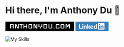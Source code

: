 # Hi there, I'm Anthony Du 👋

[<img src="./assets/anthonydu.com.png" height="30"/>](https://www.anthonydu.com)
[<img src="./assets/linkedin.png" height="30"/>](https://www.linkedin.com/in/antdu/)

![My Skills](https://skillicons.dev/icons?i=java,py,nextjs,ts,react,sass,cloudflare,bootstrap,jquery&theme=dark)

<!--
**anthonydu/anthonydu** is a ✨ _special_ ✨ repository because its `README.md` (this file) appears on your GitHub profile.

Here are some ideas to get you started:

- 🔭 I’m currently working on ...
- 🌱 I’m currently learning ...
- 👯 I’m looking to collaborate on ...
- 🤔 I’m looking for help with ...
- 💬 Ask me about ...
- 📫 How to reach me: ...
- 😄 Pronouns: ...
- ⚡ Fun fact: ...
-->
